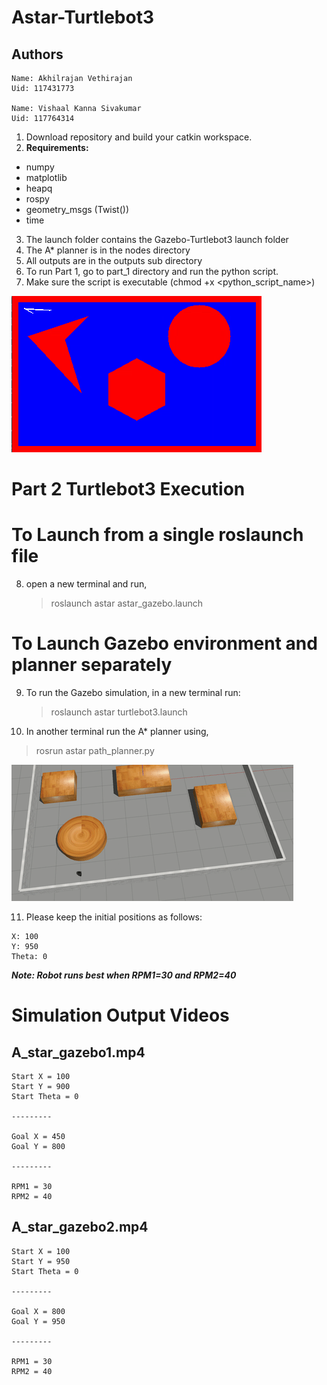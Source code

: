 # Astar-Turtlebot3
## Authors
```
Name: Akhilrajan Vethirajan
Uid: 117431773

Name: Vishaal Kanna Sivakumar
Uid: 117764314
```
1. Download repository and build your catkin workspace.
2. **Requirements:** 
- numpy
- matplotlib
- heapq
- rospy
- geometry_msgs (Twist())
- time
3. The launch folder contains the Gazebo-Turtlebot3 launch folder
4. The A* planner is in the nodes directory
5. All outputs are in the outputs sub directory
6. To run Part 1, go to part_1 directory and run the python script.
7. Make sure the script is executable (chmod +x <python_script_name>) 

![part1_output](https://github.com/Akhilrajan-V/Astar-Turtlebot3/blob/main/outputs/Part1%20outputs/Astar_graph.gif)

# Part 2 Turtlebot3 Execution
# To Launch from a single roslaunch file
8. open a new terminal and run,
   > roslaunch astar astar_gazebo.launch
# To Launch Gazebo environment and planner separately

9. To run the Gazebo simulation, in a new terminal run: 
   >  roslaunch astar turtlebot3.launch
10. In another terminal run the A* planner using,

   > rosrun astar path_planner.py


![til](./outputs/Part2%20outputs/astar_turtlebot_sim.gif)


11. Please keep the initial positions as follows:
```
X: 100
Y: 950
Theta: 0
```
 ***Note: Robot runs best when RPM1=30 and RPM2=40***
 # Simulation Output Videos
 ## A_star_gazebo1.mp4
 ```
 Start X = 100
 Start Y = 900
 Start Theta = 0
 
 ---------
 
 Goal X = 450
 Goal Y = 800
 
 ---------
 
 RPM1 = 30
 RPM2 = 40

 ```
  ## A_star_gazebo2.mp4
 ```
 Start X = 100
 Start Y = 950
 Start Theta = 0
 
 ---------
 
 Goal X = 800
 Goal Y = 950
 
 ---------
 
 RPM1 = 30
 RPM2 = 40
 ```
